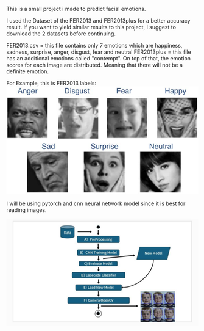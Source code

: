 This is a small project i made to predict facial emotions.

I used the Dataset of the FER2013 and FER2013plus for a better accuracy result.
If you want to yield similar results to this project, I suggest to download the 2 datasets before continuing.

FER2013.csv = this file contains only 7 emotions which are happiness, sadness, surprise, anger, disgust, fear and neutral
FER2013plus = this file has an additional emotions called "contempt". On top of that, the emotion scores for each image are distributed. Meaning that there will not be a definite emotion.

For Example, this is FER2013 labels:
![Alt Text](images/fer.png)


I will be using pytorch and cnn neural network model since it is best for reading images.

![My Image](images/FlowChart.jpg)


